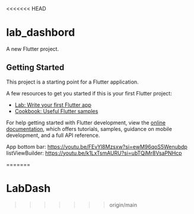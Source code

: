 <<<<<<< HEAD
# lab_dashbord

A new Flutter project.

## Getting Started

This project is a starting point for a Flutter application.

A few resources to get you started if this is your first Flutter project:

- [Lab: Write your first Flutter app](https://docs.flutter.dev/get-started/codelab)
- [Cookbook: Useful Flutter samples](https://docs.flutter.dev/cookbook)

For help getting started with Flutter development, view the
[online documentation](https://docs.flutter.dev/), which offers tutorials,
samples, guidance on mobile development, and a full API reference.

App bottom bar: https://youtu.be/FEvYl8Mzsxw?si=ewM96qoS5Wenubdp
listViewBuilder: https://youtu.be/k1LxTsmAURU?si=ubTQiMr8VsaPNHcp

=======
# LabDash
>>>>>>> origin/main
